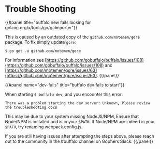 # Trouble Shooting

{{#panel title="buffalo new <project> fails looking for golang.org/x/tools/go/gcimporter"}}

This is caused by an outdated copy of the `github.com/motemen/gore` package. To fix simply update `gore`:

```text
$ go get -u github.com/motemen/gore
```

For information see [https://github.com/gobuffalo/buffalo/issues/108](https://github.com/gobuffalo/buffalo/issues/108) and [https://github.com/motemen/gore/issues/63](https://github.com/motemen/gore/issues/63).
{{/panel}}

{{#panel name="dev-fails" title="buffalo dev fails to start"}}

When starting `$ buffalo dev`, and you encounter this error:

`There was a problem starting the dev server: Unknown, Please review the troubleshooting docs`

This may be due to your system missing NodeJS/NPM, Ensure that Node/NPM is installed and is in your `$PATH`. If  Node/NPM are indeed in your `$PATH`, try renaming webpack.config.js. 

If you are still having issues after attempting the steps above, please reach out to the community in the #buffalo channel on Gophers Slack.
{{/panel}}